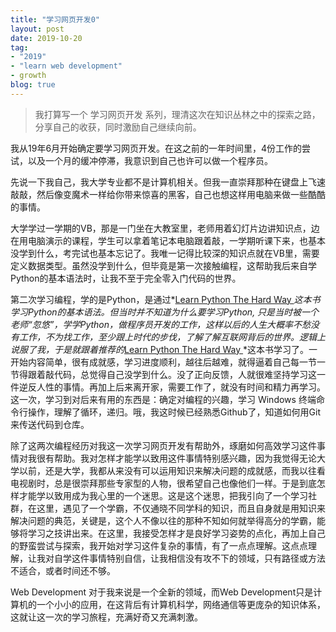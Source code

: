 ```yaml
---
title: "学习网页开发0"
layout: post
date: 2019-10-20
tag:
- "2019"
- "learn web development"
- growth
blog: true
---
```



> 我打算写一个 学习网页开发 系列，理清这次在知识丛林之中的探索之路，分享自己的收获，同时激励自己继续向前。

我从19年6月开始确定要学习网页开发。在这之前的一年时间里，4份工作的尝试，以及一个月的缓冲停滞，我意识到自己也许可以做一个程序员。

先说一下我自己，我大学专业都不是计算机相关。但我一直崇拜那种在键盘上飞速敲敲，然后像变魔术一样给你带来惊喜的黑客，自己也想这样用电脑来做一些酷酷的事情。

大学学过一学期的VB，那是一门坐在大教室里，老师用着幻灯片边讲知识点，边在用电脑演示的课程，学生可以拿着笔记本电脑跟着敲，一学期听课下来，也基本没学到什么，考完试也基本忘记了。我唯一记得比较深的知识点就在VB里，需要定义数据类型。虽然没学到什么，但毕竟是第一次接触编程，这帮助我后来自学Python的基本语法时，让我不至于完全零入门代码的世界。

第二次学习编程，学的是Python，是通过*[Learn Python The Hard Way ](https://learncodethehardway.org/python/)*这本书学习Python的基本语法。但当时并不知道为什么要学习Python, 只是当时被一个老师“忽悠”，学学Python，做程序员开发的工作，这样以后的人生大概率不愁没有工作，不为找工作，至少跟上时代的步伐，了解了解互联网背后的世界。逻辑上说服了我，于是就跟着推荐的*[Learn Python The Hard Way ](https://learncodethehardway.org/python/)*这本书学习了。一开始内容简单，很有成就感，学习进度顺利，越往后越难，就得逼着自己每一节一节得跟着敲代码，总觉得自己没学到什么。没了正向反馈，人就很难坚持学习这一件逆反人性的事情。再加上后来离开家，需要工作了，就没有时间和精力再学习。这一次，学习到对后来有用的东西是：确定对编程的兴趣，学习 Windows 终端命令行操作，理解了循环，递归。哦，我这时候已经熟悉Github了，知道如何用Git来传送代码到仓库。

除了这两次编程经历对我这一次学习网页开发有帮助外，琢磨如何高效学习这件事情对我很有帮助。我对怎样才能学以致用这件事情特别感兴趣，因为我觉得无论大学以前，还是大学，我都从来没有可以运用知识来解决问题的成就感，而我以往看电视剧时，总是很崇拜那些专家型的人物，很希望自己也像他们一样。于是到底怎样才能学以致用成为我心里的一个迷思。这是这个迷思，把我引向了一个学习社群，在这里，遇见了一个学霸，不仅通晓不同学科的知识，而且自身就是用知识来解决问题的典范，关键是，这个人不像以往的那种不知如何就举得高分的学霸，能够将学习之技讲出来。在这里，我接受怎样才是良好学习姿势的点化，再加上自己的野蛮尝试与探索，我开始对学习这件复杂的事情，有了一点点理解。这点点理解，让我对自学这件事情特别自信，让我相信没有攻不下的领域，只有路径或方法不适合，或者时间还不够。

Web Development 对于我来说是一个全新的领域，而Web Development只是计算机的一个小小的应用，在这背后有计算机科学，网络通信等更庞杂的知识体系，这就让这一次的学习旅程，充满好奇又充满刺激。

